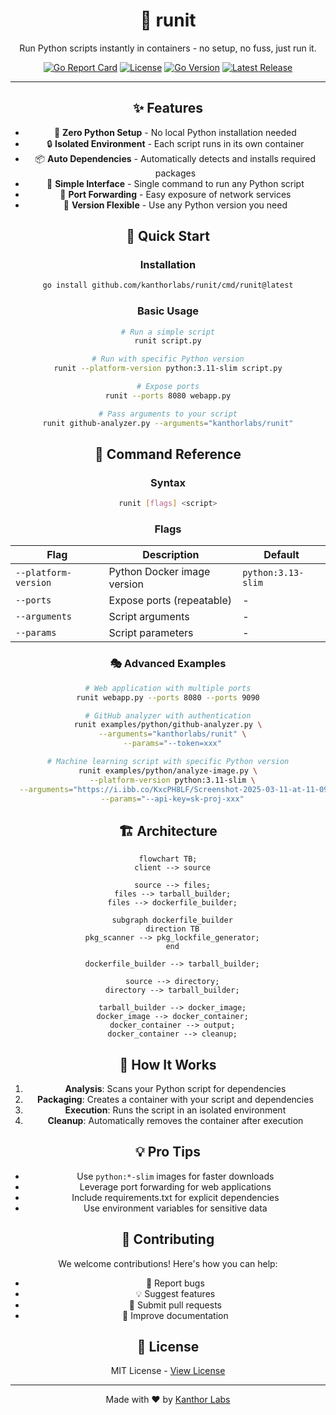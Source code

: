 <div align="center">

# 🚀 runit

Run Python scripts instantly in containers - no setup, no fuss, just run it.

[![Go Report Card](https://goreportcard.com/badge/github.com/kanthorlabs/runit)](https://goreportcard.com/report/github.com/kanthorlabs/runit)
[![License](https://img.shields.io/badge/license-MIT-blue.svg)](LICENSE)
[![Go Version](https://img.shields.io/github/go-mod/go-version/kanthorlabs/runit)](go.mod)
[![Latest Release](https://img.shields.io/github/v/release/kanthorlabs/runit)](https://github.com/kanthorlabs/runit/releases)

---

## ✨ Features

- 🐍 **Zero Python Setup** - No local Python installation needed
- 🔒 **Isolated Environment** - Each script runs in its own container
- 📦 **Auto Dependencies** - Automatically detects and installs required packages
- 🎯 **Simple Interface** - Single command to run any Python script
- 🔌 **Port Forwarding** - Easy exposure of network services
- 🎨 **Version Flexible** - Use any Python version you need

## 🚀 Quick Start

### Installation

```bash
go install github.com/kanthorlabs/runit/cmd/runit@latest
```

### Basic Usage

```bash
# Run a simple script
runit script.py

# Run with specific Python version
runit --platform-version python:3.11-slim script.py

# Expose ports
runit --ports 8080 webapp.py

# Pass arguments to your script
runit github-analyzer.py --arguments="kanthorlabs/runit"
```

## 🎯 Command Reference

### Syntax

```bash
runit [flags] <script>
```

### Flags

| Flag                  | Description                                    | Default            |
|-----------------------|------------------------------------------------|--------------------|
| `--platform-version`  | Python Docker image version                    | `python:3.13-slim` |
| `--ports`             | Expose ports (repeatable)                      | -                  |
| `--arguments`         | Script arguments                               | -                  |
| `--params`            | Script parameters                              | -                  |

### 🎭 Advanced Examples

```bash
# Web application with multiple ports
runit webapp.py --ports 8080 --ports 9090

# GitHub analyzer with authentication
runit examples/python/github-analyzer.py \
  --arguments="kanthorlabs/runit" \
  --params="--token=xxx"

# Machine learning script with specific Python version
runit examples/python/analyze-image.py \
  --platform-version python:3.11-slim \
  --arguments="https://i.ibb.co/KxcPH8LF/Screenshot-2025-03-11-at-11-09-33.png" \
  --params="--api-key=sk-proj-xxx"
```

## 🏗️ Architecture

```mermaid
flowchart TB;
  client --> source

  source --> files;
  files --> tarball_builder;
  files --> dockerfile_builder;

  subgraph dockerfile_builder
  direction TB
  pkg_scanner --> pkg_lockfile_generator;
  end

  dockerfile_builder --> tarball_builder;

  source --> directory;
  directory --> tarball_builder;

  tarball_builder --> docker_image;
  docker_image --> docker_container;
  docker_container --> output;
  docker_container --> cleanup;
```

## 🧩 How It Works

1. **Analysis**: Scans your Python script for dependencies
2. **Packaging**: Creates a container with your script and dependencies
3. **Execution**: Runs the script in an isolated environment
4. **Cleanup**: Automatically removes the container after execution

## 💡 Pro Tips

- Use `python:*-slim` images for faster downloads
- Leverage port forwarding for web applications
- Include requirements.txt for explicit dependencies
- Use environment variables for sensitive data

## 🤝 Contributing

We welcome contributions! Here's how you can help:

- 🐛 Report bugs
- 💡 Suggest features
- 🔧 Submit pull requests
- 📖 Improve documentation

## 📝 License

MIT License - [View License](LICENSE)

---

<div align="center">
Made with ❤️ by <a href="https://github.com/kanthorlabs">Kanthor Labs</a>
</div>

